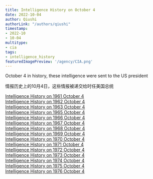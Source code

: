 ```yaml
---
title: Intelligence History on October 4
date: 2022-10-04
author: Qiushi 
authorLink: "/authors/qiushi"
timestamp: 
- 2022-10
- 10-04
multitype: 
- cia
tags: 
- intelligence_history
featuredImagePreview: '/agency/CIA.png'
---
```



October 4 in history, these intelligence were sent to the US president

情报历史上的10月4日，这些情报被递交给时任美国总统

<!--more-->







[Intelligence History on 1961 October 4](/dailybrief/1961-10-04)   
[Intelligence History on 1962 October 4](/dailybrief/1962-10-04)   
[Intelligence History on 1963 October 4](/dailybrief/1963-10-04)   
[Intelligence History on 1965 October 4](/dailybrief/1965-10-04)   
[Intelligence History on 1966 October 4](/dailybrief/1966-10-04)   
[Intelligence History on 1967 October 4](/dailybrief/1967-10-04)   
[Intelligence History on 1968 October 4](/dailybrief/1968-10-04)   
[Intelligence History on 1969 October 4](/dailybrief/1969-10-04)   
[Intelligence History on 1970 October 4](/dailybrief/1970-10-04)   
[Intelligence History on 1971 October 4](/dailybrief/1971-10-04)   
[Intelligence History on 1972 October 4](/dailybrief/1972-10-04)   
[Intelligence History on 1973 October 4](/dailybrief/1973-10-04)   
[Intelligence History on 1974 October 4](/dailybrief/1974-10-04)   
[Intelligence History on 1975 October 4](/dailybrief/1975-10-04)   
[Intelligence History on 1976 October 4](/dailybrief/1976-10-04)   
